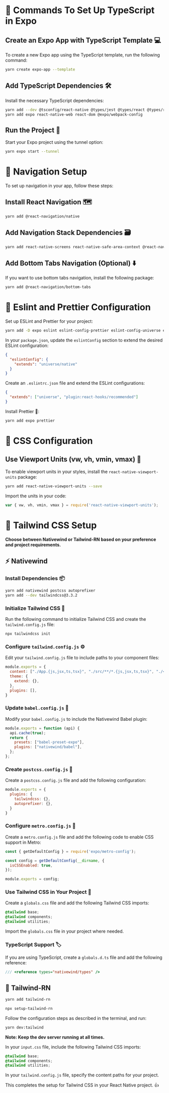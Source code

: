 # :rocket: Commands To Set Up TypeScript in Expo 

## Create an Expo App with TypeScript Template :computer:
To create a new Expo app using the TypeScript template, run the following command:
```bash
yarn create expo-app --template
```

## Add TypeScript Dependencies :hammer_and_wrench:
Install the necessary TypeScript dependencies:
```bash
yarn add --dev @tsconfig/react-native @types/jest @types/react @types/react-test-renderer typescript
yarn add expo react-native-web react-dom @expo/webpack-config
```

## Run the Project :running:
Start your Expo project using the tunnel option:
```bash
yarn expo start --tunnel
```

# :compass: Navigation Setup 

To set up navigation in your app, follow these steps:

## Install React Navigation :world_map:
```bash
yarn add @react-navigation/native
```

## Add Navigation Stack Dependencies :card_file_box:
```bash
yarn add react-native-screens react-native-safe-area-context @react-navigation/native-stack @react-navigation/stack
```

## Add Bottom Tabs Navigation (Optional) :arrow_down:
If you want to use bottom tabs navigation, install the following package:
```bash
yarn add @react-navigation/bottom-tabs
```

# :wrench: Eslint and Prettier Configuration 

Set up ESLint and Prettier for your project:

```bash
yarn add -D expo eslint eslint-config-prettier eslint-config-universe eslint-plugin-react-hooks @typescript-eslint/eslint-plugin @typescript-eslint/parser
```

In your `package.json`, update the `eslintConfig` section to extend the desired ESLint configuration:

```json
{
  "eslintConfig": {
    "extends": "universe/native"
  }
}
```

Create an `.eslintrc.json` file and extend the ESLint configurations:

```json
{
  "extends": ["universe", "plugin:react-hooks/recommended"]
}
```

Install Prettier :art::

```bash
yarn add expo prettier
```

# :art: CSS Configuration 

## Use Viewport Units (vw, vh, vmin, vmax) :triangular_ruler:
To enable viewport units in your styles, install the `react-native-viewport-units` package:

```bash
yarn add react-native-viewport-units --save
```

Import the units in your code:

```javascript
var { vw, vh, vmin, vmax } = require('react-native-viewport-units');
```

# :nail_care: Tailwind CSS Setup 

**Choose between Nativewind or Tailwind-RN based on your preference and project requirements.**

## :zap: Nativewind 

### Install Dependencies :package:
```bash
yarn add nativewind postcss autoprefixer
yarn add --dev tailwindcss@3.3.2
```

### Initialize Tailwind CSS :wrench:
Run the following command to initialize Tailwind CSS and create the `tailwind.config.js` file:
```bash
npx tailwindcss init
```

### Configure `tailwind.config.js` :gear:
Edit your `tailwind.config.js` file to include paths to your component files:
```javascript
module.exports = {
  content: ["./App.{js,jsx,ts,tsx}", "./src/**/*.{js,jsx,ts,tsx}", "./<custom directory>/**/*.{js,jsx,ts,tsx}"],
  theme: {
    extend: {},
  },
  plugins: [],
}
```

### Update `babel.config.js` :wrench:
Modify your `babel.config.js` to include the Nativewind Babel plugin:
```javascript
module.exports = function (api) {
  api.cache(true);
  return {
    presets: ["babel-preset-expo"],
    plugins: ["nativewind/babel"],
  };
};
```

### Create `postcss.config.js` :art:
Create a `postcss.config.js` file and add the following configuration:
```javascript
module.exports = {
  plugins: {
    tailwindcss: {},
    autoprefixer: {},
  }
}
```

### Configure `metro.config.js` :electric_plug:
Create a `metro.config.js` file and add the following code to enable CSS support in Metro:
```javascript
const { getDefaultConfig } = require('expo/metro-config');

const config = getDefaultConfig(__dirname, {
  isCSSEnabled: true,
});

module.exports = config;
```

### Use Tailwind CSS in Your Project :art:
Create a `globals.css` file and add the following Tailwind CSS imports:
```css
@tailwind base;
@tailwind components;
@tailwind utilities;
```

Import the `globals.css` file in your project where needed.

### TypeScript Support :label:
If you are using TypeScript, create a `globals.d.ts` file and add the following reference:
```typescript
/// <reference types="nativewind/types" />
```

## :nail_care: Tailwind-RN 
```bash
yarn add tailwind-rn
```

```bash
npx setup-tailwind-rn
```

Follow the configuration steps as described in the terminal, and run:
```bash
yarn dev:tailwind
```

**Note: Keep the dev server running at all times.**

In your `input.css` file, include the following Tailwind CSS imports:
```css
@tailwind base;
@tailwind components;
@tailwind utilities;
```

In your `tailwind.config.js` file, specify the content paths for your project.

This completes the setup for Tailwind CSS in your React Native project. :thumbsup: